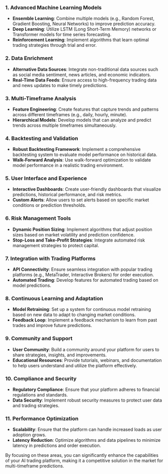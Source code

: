 ### 1. **Advanced Machine Learning Models**
   - **Ensemble Learning**: Combine multiple models (e.g., Random Forest, Gradient Boosting, Neural Networks) to improve prediction accuracy.
   - **Deep Learning**: Utilize LSTM (Long Short-Term Memory) networks or Transformer models for time series forecasting.
   - **Reinforcement Learning**: Implement algorithms that learn optimal trading strategies through trial and error.

### 2. **Data Enrichment**
   - **Alternative Data Sources**: Integrate non-traditional data sources such as social media sentiment, news articles, and economic indicators.
   - **Real-Time Data Feeds**: Ensure access to high-frequency trading data and news updates to make timely predictions.

### 3. **Multi-Timeframe Analysis**
   - **Feature Engineering**: Create features that capture trends and patterns across different timeframes (e.g., daily, hourly, minute).
   - **Hierarchical Models**: Develop models that can analyze and predict trends across multiple timeframes simultaneously.

### 4. **Backtesting and Validation**
   - **Robust Backtesting Framework**: Implement a comprehensive backtesting system to evaluate model performance on historical data.
   - **Walk-Forward Analysis**: Use walk-forward optimization to validate model performance in a realistic trading environment.

### 5. **User Interface and Experience**
   - **Interactive Dashboards**: Create user-friendly dashboards that visualize predictions, historical performance, and risk metrics.
   - **Custom Alerts**: Allow users to set alerts based on specific market conditions or prediction thresholds.

### 6. **Risk Management Tools**
   - **Dynamic Position Sizing**: Implement algorithms that adjust position sizes based on market volatility and prediction confidence.
   - **Stop-Loss and Take-Profit Strategies**: Integrate automated risk management strategies to protect capital.

### 7. **Integration with Trading Platforms**
   - **API Connectivity**: Ensure seamless integration with popular trading platforms (e.g., MetaTrader, Interactive Brokers) for order execution.
   - **Automated Trading**: Develop features for automated trading based on model predictions.

### 8. **Continuous Learning and Adaptation**
   - **Model Retraining**: Set up a system for continuous model retraining based on new data to adapt to changing market conditions.
   - **Feedback Loop**: Implement a feedback mechanism to learn from past trades and improve future predictions.

### 9. **Community and Support**
   - **User Community**: Build a community around your platform for users to share strategies, insights, and improvements.
   - **Educational Resources**: Provide tutorials, webinars, and documentation to help users understand and utilize the platform effectively.

### 10. **Compliance and Security**
   - **Regulatory Compliance**: Ensure that your platform adheres to financial regulations and standards.
   - **Data Security**: Implement robust security measures to protect user data and trading strategies.

### 11. **Performance Optimization**
   - **Scalability**: Ensure that the platform can handle increased loads as user adoption grows.
   - **Latency Reduction**: Optimize algorithms and data pipelines to minimize latency in predictions and order execution.

By focusing on these areas, you can significantly enhance the capabilities of your AI trading platform, making it a competitive solution in the market for multi-timeframe predictions.